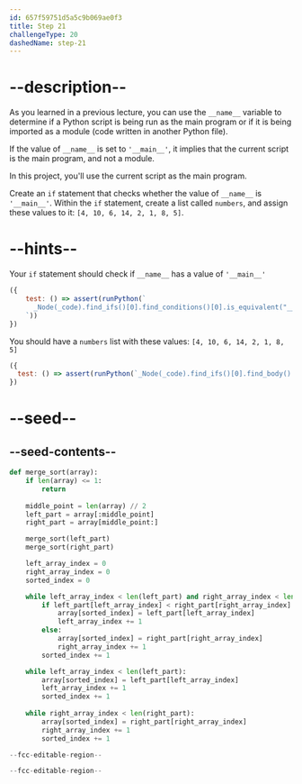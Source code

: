 ```yaml
---
id: 657f59751d5a5c9b069ae0f3
title: Step 21
challengeType: 20
dashedName: step-21
---
```


# --description--

As you learned in a previous lecture, you can use the `__name__` variable to determine if a Python script is being run as the main program or if it is being imported as a module (code written in another Python file).

If the value of `__name__` is set to `'__main__'`, it implies that the current script is the main program, and not a module.

In this project, you'll use the current script as the main program.

Create an `if` statement that checks whether the value of `__name__` is `'__main__'`.
Within the `if` statement, create a list called `numbers`, and assign these values to it: `[4, 10, 6, 14, 2, 1, 8, 5]`.

# --hints--

Your `if` statement should check if `__name__` has a value of `'__main__'`

```js
({
    test: () => assert(runPython(`
      _Node(_code).find_ifs()[0].find_conditions()[0].is_equivalent("__name__ == '__main__'")
    `))
})
```

You should have a `numbers` list with these values: `[4, 10, 6, 14, 2, 1, 8, 5]`

```js
({
  test: () => assert(runPython(`_Node(_code).find_ifs()[0].find_body().find_variable("numbers").is_equivalent("numbers = [4, 10, 6, 14, 2, 1, 8, 5]")`)) 
})
```

# --seed--

## --seed-contents--

```py
def merge_sort(array):
    if len(array) <= 1:
        return
   
    middle_point = len(array) // 2
    left_part = array[:middle_point]
    right_part = array[middle_point:]

    merge_sort(left_part)
    merge_sort(right_part)

    left_array_index = 0
    right_array_index = 0
    sorted_index = 0

    while left_array_index < len(left_part) and right_array_index < len(right_part):
        if left_part[left_array_index] < right_part[right_array_index]:
            array[sorted_index] = left_part[left_array_index]
            left_array_index += 1
        else:
            array[sorted_index] = right_part[right_array_index]
            right_array_index += 1
        sorted_index += 1

    while left_array_index < len(left_part):
        array[sorted_index] = left_part[left_array_index]
        left_array_index += 1
        sorted_index += 1
   
    while right_array_index < len(right_part):
        array[sorted_index] = right_part[right_array_index]
        right_array_index += 1
        sorted_index += 1

--fcc-editable-region--

--fcc-editable-region--
```
